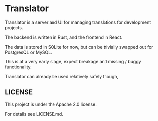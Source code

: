# Translator

Translator is a server and UI for managing translations for development projects.

The backend is written in Rust, and the frontend in React.

The data is stored in SQLite for now, but can be trivially swapped out for
PostgresQL or MySQL.

This is at a very early stage, expect breakage and missing / buggy functionality.

Translator can already be used relatively safely though, 

## LICENSE

This project is under the Apache 2.0 license.

For details see LICENSE.md.
